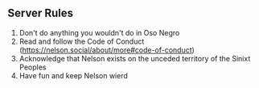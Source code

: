 ## Server Rules

1. Don't do anything you wouldn't do in Oso Negro
2. Read and follow the Code of Conduct (https://nelson.social/about/more#code-of-conduct)
3. Acknowledge that Nelson exists on the unceded territory of the Sinixt Peoples
4. Have fun and keep Nelson wierd
